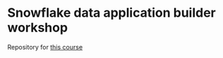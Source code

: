 # Snowflake data application builder workshop
Repository for [this course](https://learn.snowflake.com/courses/course-v1:snowflake+ESS-DABW+A/about)